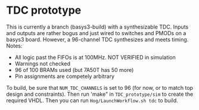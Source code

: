 # TDC prototype

This is currently a branch (basys3-build) with a synthesizable TDC.  Inputs and outputs are rather bogus and just wired to switches and PMODs on a basys3 board.  However, a 96-channel TDC synthesizes and meets timing.  Notes:

* All logic past the FIFOs is at 100MHz.  NOT VERIFIED in simulation
* Warnings not checked
* 96 of 100 BRAMs used (but 7A50T has 50 more)
* Pin assignments are competely arbitrary

To build, be sure that ```NUM_TDC_CHANNELS``` is set to 96 (for now, or to match top design and constraints).
Then run 'make" in ```TDC_prototype/sim``` to create the required VHDL.  Then you can run ```Hog/LaunchWorkflow.sh tdc``` to build.
